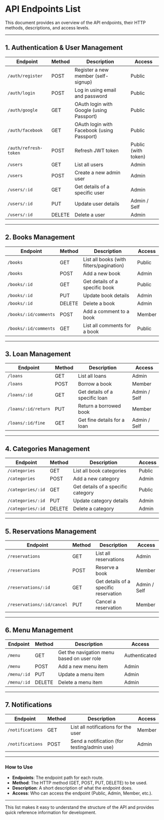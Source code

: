 # API Endpoints List

This document provides an overview of the API endpoints, their HTTP methods, descriptions, and access levels.

---

## 1. Authentication & User Management

| Endpoint              | Method | Description                                    | Access           |
|-----------------------|--------|------------------------------------------------|------------------|
| `/auth/register`      | POST   | Register a new member (self-signup)            | Public           |
| `/auth/login`         | POST   | Log in using email and password                | Public           |
| `/auth/google`        | GET    | OAuth login with Google (using Passport)       | Public           |
| `/auth/facebook`      | GET    | OAuth login with Facebook (using Passport)     | Public           |
| `/auth/refresh-token` | POST   | Refresh JWT token                              | Public (with token) |
| `/users`              | GET    | List all users                                 | Admin            |
| `/users`              | POST   | Create a new admin user                        | Admin            |
| `/users/:id`          | GET    | Get details of a specific user                 | Admin            |
| `/users/:id`          | PUT    | Update user details                            | Admin / Self     |
| `/users/:id`          | DELETE | Delete a user                                  | Admin            |

---

## 2. Books Management

| Endpoint                    | Method | Description                             | Access  |
|-----------------------------|--------|-----------------------------------------|---------|
| `/books`                    | GET    | List all books (with filters/pagination) | Public  |
| `/books`                    | POST   | Add a new book                          | Admin   |
| `/books/:id`                | GET    | Get details of a specific book          | Public  |
| `/books/:id`                | PUT    | Update book details                     | Admin   |
| `/books/:id`                | DELETE | Delete a book                           | Admin   |
| `/books/:id/comments`       | POST   | Add a comment to a book                 | Member  |
| `/books/:id/comments`       | GET    | List all comments for a book            | Public  |

---

## 3. Loan Management

| Endpoint               | Method | Description               | Access           |
|------------------------|--------|---------------------------|------------------|
| `/loans`               | GET    | List all loans            | Admin            |
| `/loans`               | POST   | Borrow a book             | Member           |
| `/loans/:id`           | GET    | Get details of a specific loan | Admin / Self |
| `/loans/:id/return`    | PUT    | Return a borrowed book    | Member           |
| `/loans/:id/fine`      | GET    | Get fine details for a loan | Admin / Self   |

---

## 4. Categories Management

| Endpoint              | Method | Description                    | Access |
|-----------------------|--------|--------------------------------|--------|
| `/categories`         | GET    | List all book categories       | Public |
| `/categories`         | POST   | Add a new category             | Admin  |
| `/categories/:id`     | GET    | Get details of a specific category | Public |
| `/categories/:id`     | PUT    | Update category details        | Admin  |
| `/categories/:id`     | DELETE | Delete a category              | Admin  |

---

## 5. Reservations Management

| Endpoint                  | Method | Description                  | Access       |
|---------------------------|--------|------------------------------|--------------|
| `/reservations`           | GET    | List all reservations        | Admin        |
| `/reservations`           | POST   | Reserve a book               | Member       |
| `/reservations/:id`       | GET    | Get details of a specific reservation | Admin / Self |
| `/reservations/:id/cancel`| PUT    | Cancel a reservation         | Member       |

---

## 6. Menu Management

| Endpoint           | Method | Description                                | Access       |
|--------------------|--------|--------------------------------------------|--------------|
| `/menu`            | GET    | Get the navigation menu based on user role | Authenticated|
| `/menu`            | POST   | Add a new menu item                        | Admin        |
| `/menu/:id`        | PUT    | Update a menu item                         | Admin        |
| `/menu/:id`        | DELETE | Delete a menu item                         | Admin        |

---

## 7. Notifications

| Endpoint               | Method | Description                            | Access |
|------------------------|--------|----------------------------------------|--------|
| `/notifications`       | GET    | List all notifications for the user    | Member |
| `/notifications`       | POST   | Send a notification (for testing/admin use) | Admin  |

---

### How to Use

- **Endpoints**: The endpoint path for each route.
- **Method**: The HTTP method (GET, POST, PUT, DELETE) to be used.
- **Description**: A short description of what the endpoint does.
- **Access**: Who can access the endpoint (Public, Admin, Member, etc.).

---

This list makes it easy to understand the structure of the API and provides quick reference information for development.
